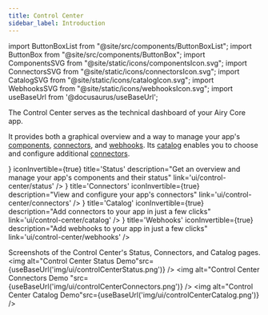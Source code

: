 ```yaml
---
title: Control Center
sidebar_label: Introduction
---
```


import ButtonBoxList from "@site/src/components/ButtonBoxList";
import ButtonBox from "@site/src/components/ButtonBox";
import ComponentsSVG from "@site/static/icons/componentsIcon.svg";
import ConnectorsSVG from "@site/static/icons/connectorsIcon.svg";
import CatalogSVG from "@site/static/icons/catalogIcon.svg";
import WebhooksSVG from "@site/static/icons/webhooksIcon.svg";
import useBaseUrl from '@docusaurus/useBaseUrl';

The Control Center serves as the technical dashboard of your Airy Core app.

It provides both a graphical overview and a way to manage your app's [components](/getting-started/components), [connectors](connectors), and [webhooks](/api/webhook). Its [catalog](catalog) enables you to choose and configure additional [connectors](connectors).

<ButtonBoxList>
    <ButtonBox
        icon={<ComponentsSVG />}
        iconInvertible={true}
        title='Status'
        description="Get an overview and manage your app's components and their status"
        link='ui/control-center/status'
    />
    <ButtonBox
        icon={<ConnectorsSVG />}
        title='Connectors'
        iconInvertible={true}
        description="View and configure your app's connectors"
        link='ui/control-center/connectors'
    />
     <ButtonBox
        icon={<CatalogSVG />}
        title='Catalog'
        iconInvertible={true}
        description="Add connectors to your app in just a few clicks"
        link='ui/control-center/catalog'
    />
     <ButtonBox
        icon={<WebhooksSVG />}
        title='Webhooks'
        iconInvertible={true}
        description="Add webhooks to your app in just a few clicks"
        link='ui/control-center/webhooks'
    />
</ButtonBoxList>

<br />

Screenshots of the Control Center's Status, Connectors, and Catalog pages.
<img alt="Control Center Status Demo"src={useBaseUrl('img/ui/controlCenterStatus.png')} />
<img alt="Control Center Connectors Demo "src={useBaseUrl('img/ui/controlCenterConnectors.png')} />
<img alt="Control Center Catalog Demo"src={useBaseUrl('img/ui/controlCenterCatalog.png')} />
